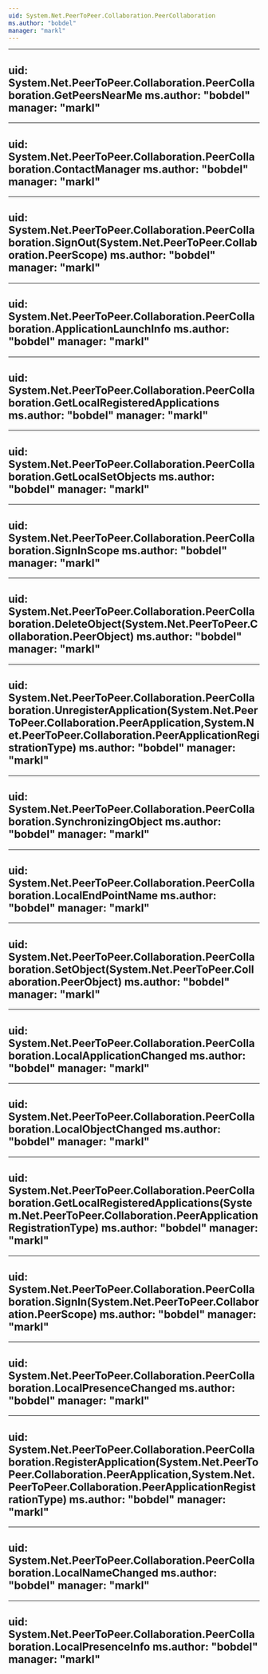 ```yaml
---
uid: System.Net.PeerToPeer.Collaboration.PeerCollaboration
ms.author: "bobdel"
manager: "markl"
---
```


---
uid: System.Net.PeerToPeer.Collaboration.PeerCollaboration.GetPeersNearMe
ms.author: "bobdel"
manager: "markl"
---

---
uid: System.Net.PeerToPeer.Collaboration.PeerCollaboration.ContactManager
ms.author: "bobdel"
manager: "markl"
---

---
uid: System.Net.PeerToPeer.Collaboration.PeerCollaboration.SignOut(System.Net.PeerToPeer.Collaboration.PeerScope)
ms.author: "bobdel"
manager: "markl"
---

---
uid: System.Net.PeerToPeer.Collaboration.PeerCollaboration.ApplicationLaunchInfo
ms.author: "bobdel"
manager: "markl"
---

---
uid: System.Net.PeerToPeer.Collaboration.PeerCollaboration.GetLocalRegisteredApplications
ms.author: "bobdel"
manager: "markl"
---

---
uid: System.Net.PeerToPeer.Collaboration.PeerCollaboration.GetLocalSetObjects
ms.author: "bobdel"
manager: "markl"
---

---
uid: System.Net.PeerToPeer.Collaboration.PeerCollaboration.SignInScope
ms.author: "bobdel"
manager: "markl"
---

---
uid: System.Net.PeerToPeer.Collaboration.PeerCollaboration.DeleteObject(System.Net.PeerToPeer.Collaboration.PeerObject)
ms.author: "bobdel"
manager: "markl"
---

---
uid: System.Net.PeerToPeer.Collaboration.PeerCollaboration.UnregisterApplication(System.Net.PeerToPeer.Collaboration.PeerApplication,System.Net.PeerToPeer.Collaboration.PeerApplicationRegistrationType)
ms.author: "bobdel"
manager: "markl"
---

---
uid: System.Net.PeerToPeer.Collaboration.PeerCollaboration.SynchronizingObject
ms.author: "bobdel"
manager: "markl"
---

---
uid: System.Net.PeerToPeer.Collaboration.PeerCollaboration.LocalEndPointName
ms.author: "bobdel"
manager: "markl"
---

---
uid: System.Net.PeerToPeer.Collaboration.PeerCollaboration.SetObject(System.Net.PeerToPeer.Collaboration.PeerObject)
ms.author: "bobdel"
manager: "markl"
---

---
uid: System.Net.PeerToPeer.Collaboration.PeerCollaboration.LocalApplicationChanged
ms.author: "bobdel"
manager: "markl"
---

---
uid: System.Net.PeerToPeer.Collaboration.PeerCollaboration.LocalObjectChanged
ms.author: "bobdel"
manager: "markl"
---

---
uid: System.Net.PeerToPeer.Collaboration.PeerCollaboration.GetLocalRegisteredApplications(System.Net.PeerToPeer.Collaboration.PeerApplicationRegistrationType)
ms.author: "bobdel"
manager: "markl"
---

---
uid: System.Net.PeerToPeer.Collaboration.PeerCollaboration.SignIn(System.Net.PeerToPeer.Collaboration.PeerScope)
ms.author: "bobdel"
manager: "markl"
---

---
uid: System.Net.PeerToPeer.Collaboration.PeerCollaboration.LocalPresenceChanged
ms.author: "bobdel"
manager: "markl"
---

---
uid: System.Net.PeerToPeer.Collaboration.PeerCollaboration.RegisterApplication(System.Net.PeerToPeer.Collaboration.PeerApplication,System.Net.PeerToPeer.Collaboration.PeerApplicationRegistrationType)
ms.author: "bobdel"
manager: "markl"
---

---
uid: System.Net.PeerToPeer.Collaboration.PeerCollaboration.LocalNameChanged
ms.author: "bobdel"
manager: "markl"
---

---
uid: System.Net.PeerToPeer.Collaboration.PeerCollaboration.LocalPresenceInfo
ms.author: "bobdel"
manager: "markl"
---
